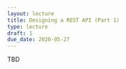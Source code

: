 ```yaml
---
layout: lecture
title: Designing a REST API (Part 1)
type: lecture
draft: 1
due_date: 2020-05-27
---
```


TBD